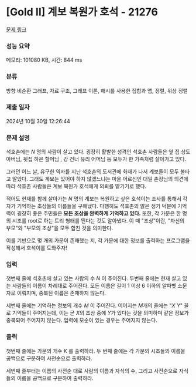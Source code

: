 # [Gold II] 계보 복원가 호석 - 21276 

[문제 링크](https://www.acmicpc.net/problem/21276) 

### 성능 요약

메모리: 101080 KB, 시간: 844 ms

### 분류

방향 비순환 그래프, 자료 구조, 그래프 이론, 해시를 사용한 집합과 맵, 정렬, 위상 정렬

### 제출 일자

2024년 10월 30일 12:26:44

### 문제 설명

<p>석호촌에는 <em>N</em> 명의 사람이 살고 있다. 굉장히 활발한 성격인 석호촌 사람들은 옆 집 상도 아버님, 뒷집 하은 할머님 , 강 건너 유리 어머님 등 모두가 한 가족처럼 살아가고 있다.</p>

<p>그러던 어느 날, 유구한 역사를 지닌 석호촌의 도서관에 화재가 나서 계보들이 모두 불타고 말았다. 그래도 계보는 있어야 하지 않겠느냐는 마을 어르신인 대일 촌장님의 의견에 따라 석호촌 사람들은 계보 복원가 호석에게 의뢰를 맡기기로 했다.</p>

<p>적어도 현재를 함께 살아가는 <em>N</em> 명의 계보는 복원하고 싶은 호석이는 조사를 통해서 각자가 기억하는 조상들의 이름들을 구해냈다. 다행히도 석호촌의 맑은 정기 덕분에 기억력이 굉장히 좋은 주민들은<strong> 모든 조상을 완벽하게 기억하고 있다.</strong> 또한, 각 가문은 한 명의 시조를 root로 하는 트리 형태를 띈다는 것도 알아냈다. 이 때 "조상"이란, "자신의 부모"와 "부모의 조상"을 모두 합친 것을 의미한다.</p>

<p>이를 기반으로 몇 개의 가문이 존재했는 지, 각 가문에 대한 정보를 출력하는 프로그램을 작성해서 호석이를 도와주자!</p>

### 입력 

 <p>첫번째 줄에 석호촌에 살고 있는 사람의 수 <em>N</em> 이 주어진다. 두번째 줄에는 현재 살고 있는 사람들의 이름이 차례대로 주어진다. 모든 이름은 길이 1 이상 6 이하의 알파벳 소문자로 이뤄지며, 중복된 이름은 존재하지 않는다.</p>

<p>세번째 줄에는 기억하는 정보의 개수 <em>M</em> 이 주어진다. 이어지는 <em>M</em>개의 줄에는 "<em>X Y</em>" 꼴로 기억들이 주어지는데, 이는 곧 <em>X</em>의 조상 중에 <em>Y</em>가 있다는 것을 의미하며 같은 정보가 중복되어 주어지지 않는다. 입력에 모순이 있는 경우는 주어지지 않는다.</p>

### 출력 

 <p>첫번째 줄에는 가문의 개수 <em>K</em> 를 출력하라. 두 번째 줄에는 각 가문의 시조들의 이름을 공백으로 구분하여 사전순으로 출력하라.</p>

<p>세번째 줄부터는 이름의 사전순 대로 사람의 이름과 자식의 수, 그리고 사전순으로 자식들의 이름을 공백으로 구분하여 출력하라.</p>

